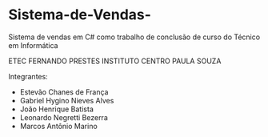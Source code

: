 # Sistema-de-Vendas-
Sistema de vendas em C# como trabalho de conclusão de curso do Técnico em Informática

ETEC FERNANDO PRESTES
INSTITUTO CENTRO PAULA SOUZA

Integrantes:
- Estevão Chanes de França
- Gabriel Hygino Nieves Alves
- João Henrique Batista
- Leonardo Negretti Bezerra
- Marcos Antônio Marino
